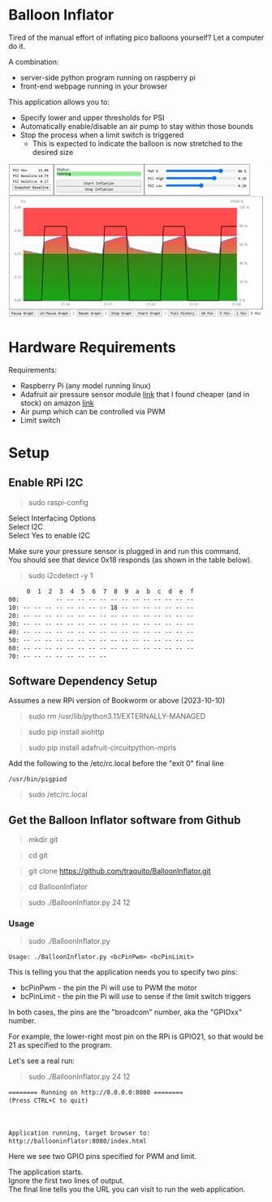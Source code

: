 # Balloon Inflator

Tired of the manual effort of inflating pico balloons yourself?  Let a computer do it.

A combination:
- server-side python program running on raspberry pi
- front-end webpage running in your browser

This application allows you to:
- Specify lower and upper thresholds for PSI
- Automatically enable/disable an air pump to stay within those bounds
- Stop the process when a limit switch is triggered
  - This is expected to indicate the balloon is now stretched to the desired size

![Screenshot](BalloonInflator.png)


# Hardware Requirements

Requirements:
- Raspberry Pi (any model running linux)
- Adafruit air pressure sensor module [link](https://www.adafruit.com/product/3965) that I found cheaper (and in stock) on amazon [link](https://www.amazon.com/gp/product/B07JP4Y7S8/ref=ppx_yo_dt_b_asin_title_o01_s00?ie=UTF8&psc=1)
- Air pump which can be controlled via PWM
- Limit switch


# Setup
## Enable RPi I2C

> sudo raspi-config

Select Interfacing Options \
Select I2C \
Select Yes to enable I2C

Make sure your pressure sensor is plugged in and run this command. \
You should see that device 0x18 responds (as shown in the table below).
> sudo i2cdetect -y 1

```
     0  1  2  3  4  5  6  7  8  9  a  b  c  d  e  f
00:          -- -- -- -- -- -- -- -- -- -- -- -- --
10: -- -- -- -- -- -- -- -- 18 -- -- -- -- -- -- --
20: -- -- -- -- -- -- -- -- -- -- -- -- -- -- -- --
30: -- -- -- -- -- -- -- -- -- -- -- -- -- -- -- --
40: -- -- -- -- -- -- -- -- -- -- -- -- -- -- -- --
50: -- -- -- -- -- -- -- -- -- -- -- -- -- -- -- --
60: -- -- -- -- -- -- -- -- -- -- -- -- -- -- -- --
70: -- -- -- -- -- -- -- --
```



## Software Dependency Setup

Assumes a new RPi version of Bookworm or above (2023-10-10)

> sudo rm /usr/lib/python3.11/EXTERNALLY-MANAGED

> sudo pip install aiohttp

> sudo pip install adafruit-circuitpython-mprls

Add the following to the /etc/rc.local before the "exit 0" final line
```
/usr/bin/pigpiod
```
> sudo /etc/rc.local


## Get the Balloon Inflator software from Github

> mkdir git

> cd git

> git clone https://github.com/traquito/BalloonInflator.git

> cd BalloonInflator

> sudo ./BalloonInflator.py 24 12

### Usage

> sudo ./BalloonInflator.py

```
Usage: ./BalloonInflator.py <bcPinPwm> <bcPinLimit>
```

This is telling you that the application needs you to specify two pins:
- bcPinPwm - the pin the Pi will use to PWM the motor
- bcPinLimit - the pin the Pi will use to sense if the limit switch triggers

In both cases, the pins are the "broadcom" number, aka the "GPIOxx" number.

For example, the lower-right most pin on the RPi is GPIO21, so that would be 21 as specified to the program.

Let's see a real run:
> sudo ./BalloonInflator.py 24 12
```
======== Running on http://0.0.0.0:8080 ========
(Press CTRL+C to quit)



Application running, target browser to:
http://ballooninflator:8080/index.html
```

Here we see two GPIO pins specified for PWM and limit.

The application starts. \
Ignore the first two lines of output. \
The final line tells you the URL you can visit to run the web application.
